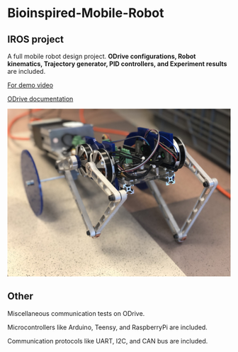 # Bioinspired-Mobile-Robot

## IROS project

A full mobile robot design project. **ODrive configurations, Robot kinematics, Trajectory generator, PID controllers, and Experiment results** are included.

[For demo video](https://www.instagram.com/henrywiththerobot/?igshid=1cz2u3hd8v3pz)

[ODrive documentation](https://docs.odriverobotics.com/)

![alt text](https://github.com/holyhenry/Bioinspired-Mobile-Robot/blob/master/IMG_8668.jpeg "IROS demo pic")


## Other

Miscellaneous communication tests on ODrive.

Microcontrollers like Arduino, Teensy, and RaspberryPi are included.

Communication protocols like UART, I2C, and CAN bus are included.
